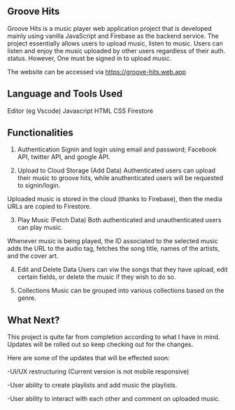 ## Groove Hits


Groove Hits is a music player web application project that is developed mainly using vanilla JavaScript and Firebase as the backend service.
The project essentially allows users to upload music, listen to music. 
Users can listen and enjoy the music uploaded by other users regardless of their auth. status. However, One must be signed in to upload music.

The website can be accessed via https://groove-hits.web.app

## Language and Tools Used
Editor (eg Vscode)
Javascript 
HTML
CSS
Firestore

## Functionalities
1. Authentication 
Signin and login using email and password; Facebook API, twitter API, and google API.

2. Upload to Cloud Storage (Add Data)
Authenticated users can upload their music to groove hits, while anuthenticated users will be requested to signin/login.

Uploaded music is stored in the cloud (thanks to Firebase), then the media URLs are copied to Firestore.

3. Play Music (Fetch Data)
Both authenticated and unauthenticated users can play music.

Whenever music is being played, the ID associated to the selected music adds the URL to the audio tag, fetches the song title, names of the artists, and the cover art.

4. Edit and Delete Data
Users can viw the songs that they have upload, edit certain fields, or delete the music if they wish to do so.

5. Collections
Music can be grouped into various collections based on the genre.


## What Next?
This project is quite far from completion according to what I have in mind.
Updates will be rolled out so keep checking out for the changes.

Here are some of the updates that will be effected soon:

-UI/UX restructuring (Current version is not mobile responsive)

-User ability to create playlists and add music the playlists. 

-User ability to interact with each other and comment on uploaded music.

